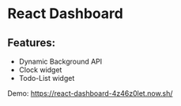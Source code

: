 # React Dashboard 


## Features:

- Dynamic Background API 
- Clock widget 
- Todo-List widget 

Demo: https://react-dashboard-4z46z0let.now.sh/
